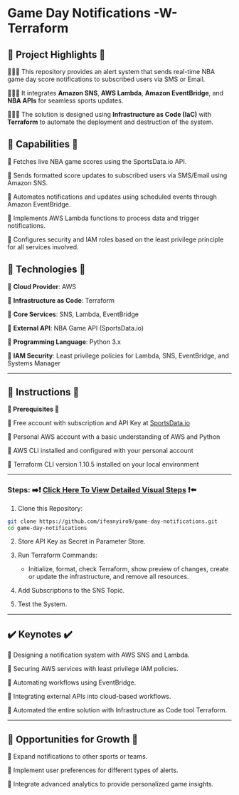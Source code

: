 # **Game Day Notifications -W- Terraform**



## **🔷 Project Highlights 🔷**

⛹🏾‍♀️ This repository provides an alert system that sends real-time NBA game day score notifications to subscribed users via SMS or Email.

⛹🏾‍♀️ It integrates **Amazon SNS**, **AWS Lambda**, **Amazon EventBridge**, and **NBA APIs** for seamless sports updates.

⛹🏾‍♀️ The solution is designed using **Infrastructure as Code (IaC)** with **Terraform** to automate the deployment and destruction of the system.

## **🔧 Capabilities 🔧**

🔹 Fetches live NBA game scores using the SportsData.io API.

🔹 Sends formatted score updates to subscribed users via SMS/Email using Amazon SNS.

🔹 Automates notifications and updates using scheduled events through Amazon EventBridge.

🔹 Implements AWS Lambda functions to process data and trigger notifications.

🔹 Configures security and IAM roles based on the least privilege principle for all services involved.

## **🚨 Technologies 🚨**

🔹 **Cloud Provider**: AWS

🔹 **Infrastructure as Code**: Terraform

🔹 **Core Services**: SNS, Lambda, EventBridge

🔹 **External API**: NBA Game API (SportsData.io)

🔹 **Programming Language**: Python 3.x

🔹 **IAM Security**: Least privilege policies for Lambda, SNS, EventBridge, and Systems Manager

---

## **👀 Instructions 👀**   

**🔹 Prerequisites 🔹**

🔹 Free account with subscription and API Key at [SportsData.io](https://sportsdata.io/)

🔹 Personal AWS account with a basic understanding of AWS and Python

🔹 AWS CLI installed and configured with your personal account

🔹 Terraform CLI version 1.10.5 installed on your local environment

---

### **Steps:** ➡️❗ [Click Here To View Detailed Visual Steps]([https://github.com/MJaloui/Game-Day-Notifications--w--Terraform/blob/main/VisualStepsHere]) ❗⬅️



1. Clone this Repository:

```bash
git clone https://github.com/ifeanyiro9/game-day-notifications.git
cd game-day-notifications
```

2. Store API Key as Secret in Parameter Store.

3. Run Terraform Commands:

    - Initialize, format, check Terraform, show preview of changes, create or update the infrastructure, and remove all resources.
      

4. Add Subscriptions to the SNS Topic.
        
5. Test the System.

---

## **✔️ Keynotes ✔️**

🔹 Designing a notification system with AWS SNS and Lambda.

🔹 Securing AWS services with least privilege IAM policies.

🔹 Automating workflows using EventBridge.

🔹 Integrating external APIs into cloud-based workflows.

🔹 Automated the entire solution with Infrastructure as Code tool Terraform.

---

## **🌱 Opportunities for Growth 🌱**

🔹 Expand notifications to other sports or teams.

🔹 Implement user preferences for different types of alerts.

🔹 Integrate advanced analytics to provide personalized game insights.


